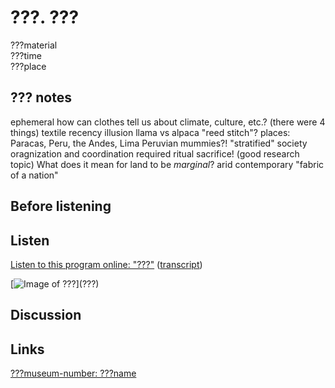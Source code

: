 # ???. ???

???material  
???time  
???place


## ??? notes

ephemeral
how can clothes tell us about climate, culture, etc.? (there were 4 things)
textile
recency illusion
llama vs alpaca
"reed stitch"?
places: Paracas, Peru, the Andes, Lima
Peruvian mummies?!
"stratified" society
oragnization and coordination required
ritual sacrifice! (good research topic)
What does it mean for land to be *marginal*?
arid
contemporary
"fabric of a nation"


## Before listening


## Listen

[Listen to this program online:
"???"](http://www.bbc.co.uk/ahistoryoftheworld/objects/???)
([transcript](http://www.bbc.co.uk/ahistoryoftheworld/about/transcripts/episode???/))

[![Image of ???](https://upload.wikimedia.org/wikipedia/commons/???)](???)


## Discussion


## Links

[???museum-number: ???name](???)
